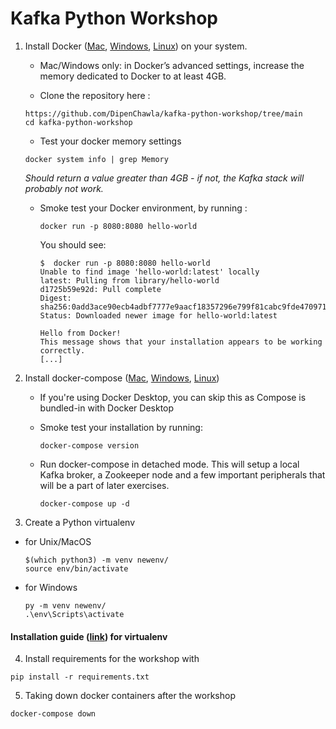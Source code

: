 # Kafka Python Workshop

1. Install Docker ([Mac](https://docs.docker.com/docker-for-mac/install/), [Windows](https://docs.docker.com/docker-for-windows/install/), [Linux](https://docs.docker.com/engine/install/)) on your system.

    * Mac/Windows only: in Docker’s advanced settings, increase the memory dedicated to Docker to at least 4GB.

    * Clone the repository here :

    ```
    https://github.com/DipenChawla/kafka-python-workshop/tree/main
    cd kafka-python-workshop
    ```

    * Test your docker memory settings

    ```
    docker system info | grep Memory 
    ```

      _Should return a value greater than 4GB - if not, the Kafka stack will probably not work._

    * Smoke test your Docker environment, by running : 

        ```
        docker run -p 8080:8080 hello-world
        ```

      You should see: 

          $  docker run -p 8080:8080 hello-world
          Unable to find image 'hello-world:latest' locally
          latest: Pulling from library/hello-world
          d1725b59e92d: Pull complete
          Digest: sha256:0add3ace90ecb4adbf7777e9aacf18357296e799f81cabc9fde470971e499788
          Status: Downloaded newer image for hello-world:latest

          Hello from Docker!
          This message shows that your installation appears to be working correctly.
          [...]

  

2. Install docker-compose ([Mac](https://docs.docker.com/compose/install/#install-compose-on-macos), [Windows](https://docs.docker.com/compose/install/#install-compose-on-windows-desktop-systems), [Linux](https://docs.docker.com/compose/install/#install-compose-on-linux-systems))

    * If you're using Docker Desktop, you can skip this as Compose is bundled-in with Docker Desktop

    * Smoke test your installation by running:

      ```
      docker-compose version
      ```

    * Run docker-compose in detached mode. This will setup a local Kafka broker, a Zookeeper node and a few important peripherals that will be a part of later exercises.

        ```
        docker-compose up -d
        ```

3. Create a Python virtualenv 

- for Unix/MacOS
  ```
  $(which python3) -m venv newenv/ 
  source env/bin/activate
  ```

- for Windows
  ```
  py -m venv newenv/
  .\env\Scripts\activate
  ```

 #### Installation guide ([link](https://packaging.python.org/guides/installing-using-pip-and-virtual-environments/)) for virtualenv

4. Install requirements for the workshop with 

```
pip install -r requirements.txt
```

5. Taking down docker containers after the workshop

```
docker-compose down
```